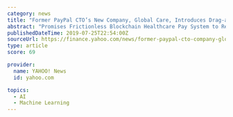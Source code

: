 ```yaml
---
category: news
title: "Former PayPal CTO’s New Company, Global Care, Introduces Drag-and-Drop, Deep Learning Healthcare Analytics"
abstract: "Promises Frictionless Blockchain Healthcare Pay System to Reimburse Providers in Real-Time as Care is Delivered Global Care Administrators announced today their deep learning health intelligence ..."
publishedDateTime: 2019-07-25T22:54:00Z
sourceUrl: https://finance.yahoo.com/news/former-paypal-cto-company-global-155900055.html
type: article
score: 69

provider:
  name: YAHOO! News
  id: yahoo.com

topics:
  - AI
  - Machine Learning
---
```

